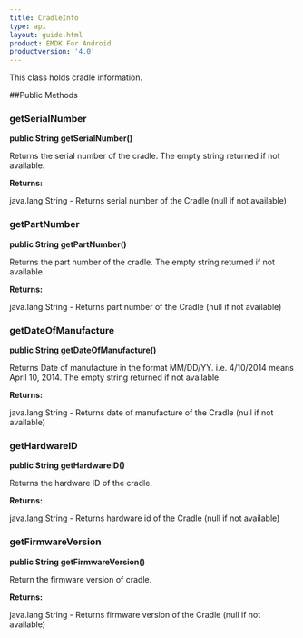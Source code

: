 ```yaml
---
title: CradleInfo
type: api
layout: guide.html
product: EMDK For Android
productversion: '4.0'
---
```



This class holds cradle information.

##Public Methods

### getSerialNumber

**public String getSerialNumber()**

Returns the serial number of the cradle. The empty string returned if not available.

**Returns:**

java.lang.String - Returns serial number of the Cradle (null if not available)

### getPartNumber

**public String getPartNumber()**

Returns the part number of the cradle. The empty string returned if not available.

**Returns:**

java.lang.String - Returns part number of the Cradle (null if not available)

### getDateOfManufacture

**public String getDateOfManufacture()**

Returns Date of manufacture in the format MM/DD/YY. i.e. 4/10/2014 means April 10, 2014. 
 The empty string returned if not available.

**Returns:**

java.lang.String - Returns date of manufacture of the Cradle (null if not available)

### getHardwareID

**public String getHardwareID()**

Returns the hardware ID of the cradle.

**Returns:**

java.lang.String - Returns hardware id of the Cradle (null if not available)

### getFirmwareVersion

**public String getFirmwareVersion()**

Return the firmware version of cradle.

**Returns:**

java.lang.String - Returns firmware version of the Cradle (null if not available)












